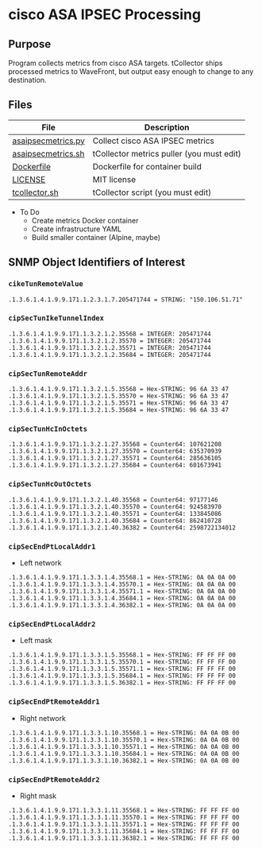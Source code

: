 # cisco ASA IPSEC Processing

## Purpose

Program collects metrics from cisco ASA targets. tCollector ships processed
metrics to WaveFront, but output easy enough to change to any destination.

## Files

| File | Description |
| --- | --- |
| [asaipsecmetrics.py](asaipsecmetrics.py) | Collect cisco ASA IPSEC metrics |
| [asaipsecmetrics.sh](asaipsecmetrics.sh) | tCollector metrics puller (you must edit) |
| [Dockerfile](Dockerfile) | Dockerfile for container build |
| [LICENSE](LICENSE) | MIT license |
| [tcollector.sh](tcollector.sh) | tCollector script (you must edit) |

* To Do
  * Create metrics Docker container
  * Create infrastructure YAML
  * Build smaller container (Alpine, maybe)

## SNMP Object Identifiers of Interest


### `cikeTunRemoteValue`

```
.1.3.6.1.4.1.9.9.171.1.2.3.1.7.205471744 = STRING: "150.106.51.71"
```

### `cipSecTunIkeTunnelIndex`

```
.1.3.6.1.4.1.9.9.171.1.3.2.1.2.35568 = INTEGER: 205471744
.1.3.6.1.4.1.9.9.171.1.3.2.1.2.35570 = INTEGER: 205471744
.1.3.6.1.4.1.9.9.171.1.3.2.1.2.35571 = INTEGER: 205471744
.1.3.6.1.4.1.9.9.171.1.3.2.1.2.35684 = INTEGER: 205471744
```

### `cipSecTunRemoteAddr`

```
.1.3.6.1.4.1.9.9.171.1.3.2.1.5.35568 = Hex-STRING: 96 6A 33 47
.1.3.6.1.4.1.9.9.171.1.3.2.1.5.35570 = Hex-STRING: 96 6A 33 47
.1.3.6.1.4.1.9.9.171.1.3.2.1.5.35571 = Hex-STRING: 96 6A 33 47
.1.3.6.1.4.1.9.9.171.1.3.2.1.5.35684 = Hex-STRING: 96 6A 33 47
```

### `cipSecTunHcInOctets`

```
.1.3.6.1.4.1.9.9.171.1.3.2.1.27.35568 = Counter64: 107621208
.1.3.6.1.4.1.9.9.171.1.3.2.1.27.35570 = Counter64: 635370939
.1.3.6.1.4.1.9.9.171.1.3.2.1.27.35571 = Counter64: 285636105
.1.3.6.1.4.1.9.9.171.1.3.2.1.27.35684 = Counter64: 601673941
```

### `cipSecTunHcOutOctets`

```
.1.3.6.1.4.1.9.9.171.1.3.2.1.40.35568 = Counter64: 97177146
.1.3.6.1.4.1.9.9.171.1.3.2.1.40.35570 = Counter64: 924583970
.1.3.6.1.4.1.9.9.171.1.3.2.1.40.35571 = Counter64: 133845086
.1.3.6.1.4.1.9.9.171.1.3.2.1.40.35684 = Counter64: 862410728
.1.3.6.1.4.1.9.9.171.1.3.2.1.40.36382 = Counter64: 2598722134012
```

### `cipSecEndPtLocalAddr1`

* Left network

```
.1.3.6.1.4.1.9.9.171.1.3.3.1.4.35568.1 = Hex-STRING: 0A 0A 0A 00
.1.3.6.1.4.1.9.9.171.1.3.3.1.4.35570.1 = Hex-STRING: 0A 0A 0A 00
.1.3.6.1.4.1.9.9.171.1.3.3.1.4.35571.1 = Hex-STRING: 0A 0A 0A 00
.1.3.6.1.4.1.9.9.171.1.3.3.1.4.35684.1 = Hex-STRING: 0A 0A 0A 00
.1.3.6.1.4.1.9.9.171.1.3.3.1.4.36382.1 = Hex-STRING: 0A 0A 0A 00
```

### `cipSecEndPtLocalAddr2`

* Left mask

```
.1.3.6.1.4.1.9.9.171.1.3.3.1.5.35568.1 = Hex-STRING: FF FF FF 00
.1.3.6.1.4.1.9.9.171.1.3.3.1.5.35570.1 = Hex-STRING: FF FF FF 00
.1.3.6.1.4.1.9.9.171.1.3.3.1.5.35571.1 = Hex-STRING: FF FF FF 00
.1.3.6.1.4.1.9.9.171.1.3.3.1.5.35684.1 = Hex-STRING: FF FF FF 00
.1.3.6.1.4.1.9.9.171.1.3.3.1.5.36382.1 = Hex-STRING: FF FF FF 00
```

### `cipSecEndPtRemoteAddr1`

* Right network

```
.1.3.6.1.4.1.9.9.171.1.3.3.1.10.35568.1 = Hex-STRING: 0A 0A 0B 00
.1.3.6.1.4.1.9.9.171.1.3.3.1.10.35570.1 = Hex-STRING: 0A 0A 0B 00
.1.3.6.1.4.1.9.9.171.1.3.3.1.10.35571.1 = Hex-STRING: 0A 0A 0B 00
.1.3.6.1.4.1.9.9.171.1.3.3.1.10.35684.1 = Hex-STRING: 0A 0A 0B 00
.1.3.6.1.4.1.9.9.171.1.3.3.1.10.36382.1 = Hex-STRING: 0A 0A 0B 00
```

### `cipSecEndPtRemoteAddr2`

* Right mask

```
.1.3.6.1.4.1.9.9.171.1.3.3.1.11.35568.1 = Hex-STRING: FF FF FF 00
.1.3.6.1.4.1.9.9.171.1.3.3.1.11.35570.1 = Hex-STRING: FF FF FF 00
.1.3.6.1.4.1.9.9.171.1.3.3.1.11.35571.1 = Hex-STRING: FF FF FF 00
.1.3.6.1.4.1.9.9.171.1.3.3.1.11.35684.1 = Hex-STRING: FF FF FF 00
.1.3.6.1.4.1.9.9.171.1.3.3.1.11.36382.1 = Hex-STRING: FF FF FF 00
```
